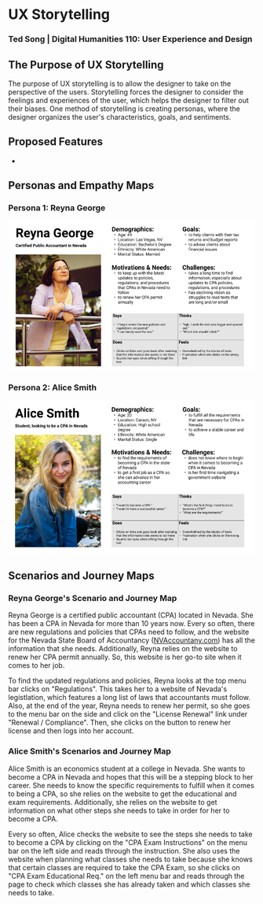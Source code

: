 # UX Storytelling
### Ted Song | Digital Humanities 110: User Experience and Design

## The Purpose of UX Storytelling
The purpose of UX storytelling is to allow the designer to take on the perspective of the users.
Storytelling forces the designer to consider the feelings and experiences of the user, which helps the designer to filter out their biases.
One method of storytelling is creating personas, where the designer organizes the user's characteristics, goals, and sentiments.

## Proposed Features
- 

## Personas and Empathy Maps
### Persona 1: Reyna George
![Reyna George](ReynaGeorge2.png)

### Persona 2: Alice Smith
![Alice Smith](AliceSmith.png)

## Scenarios and Journey Maps
### Reyna George's Scenario and Journey Map
Reyna George is a certified public accountant (CPA) located in Nevada. She has been a CPA in Nevada for more than 10 years now. Every so often, there are new regulations and policies that CPAs need to follow, and the website for the Nevada State Board of Accountancy ([NVAccountany.com](NVAccountancy.com)) has all the information that she needs. Additionally, Reyna relies on the website to renew her CPA permit annually. So, this website is her go-to site when it comes to her job.

To find the updated regulations and policies, Reyna looks at the top menu bar clicks on "Regulations". This takes her to a website of Nevada's legistlation, which features a long list of laws that accountants must follow. Also, at the end of the year, Reyna needs to renew her permit, so she goes to the menu bar on the side and click on the "License Renewal" link under "Renewal / Compliance". Then, she clicks on the button to renew her license and then logs into her account.

### Alice Smith's Scenarios and Journey Map
Alice Smith is an economics student at a college in Nevada. She wants to become a CPA in Nevada and hopes that this will be a stepping block to her career. She needs to know the specific requirements to fulfill when it comes to being a CPA, so she relies on the website to get the educational and exam requirements. Additionally, she relies on the website to get information on what other steps she needs to take in order for her to become a CPA.

Every so often, Alice checks the website to see the steps she needs to take to become a CPA by clicking on the "CPA Exam Instructions" on the menu bar on the left side and reads through the instruction. She also uses the website when planning what classes she needs to take because she knows that certain classes are required to take the CPA Exam, so she clicks on "CPA Exam Educational Req." on the left menu bar and reads through the page to check which classes she has already taken and which classes she needs to take.
